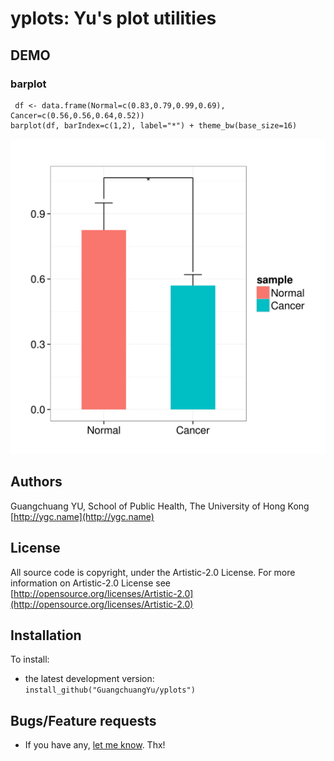 #  yplots: Yu's plot utilities

## DEMO ##
### barplot ###
```
 df <- data.frame(Normal=c(0.83,0.79,0.99,0.69), Cancer=c(0.56,0.56,0.64,0.52))
barplot(df, barIndex=c(1,2), label="*") + theme_bw(base_size=16)
```
![](inst/extdata/figures/barplot.png)
## Authors ##

Guangchuang YU, School of Public Health, The University of Hong Kong [http://ygc.name](http://ygc.name)

## License ##

All source code is copyright, under the Artistic-2.0 License.
For more information on Artistic-2.0 License see [http://opensource.org/licenses/Artistic-2.0](http://opensource.org/licenses/Artistic-2.0)

## Installation ##

To install:
 * the latest development version:
   `install_github("GuangchuangYu/yplots")`

## Bugs/Feature requests ##

 - If you have any, [let me know](https://github.com/GuangchuangYu/yplots/issues). Thx!


